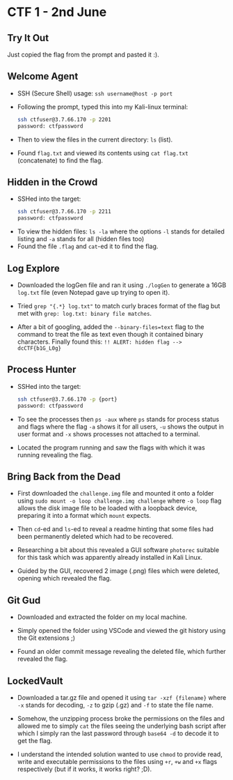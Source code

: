 # CTF 1 - 2nd June

## Try It Out

Just copied the flag from the prompt and pasted it :).

## Welcome Agent

- SSH (Secure Shell) usage: `ssh username@host -p port`

- Following the prompt, typed this into my Kali-linux terminal:
  ```sh
  ssh ctfuser@3.7.66.170 -p 2201
  password: ctfpassword
  ```
- Then to view the files in the current directory: `ls` (list).
- Found `flag.txt` and viewed its contents using `cat flag.txt` (concatenate) to find the flag.

## Hidden in the Crowd

- SSHed into the target:
  ```sh
  ssh ctfuser@3.7.66.170 -p 2211
  password: ctfpassword
  ```
- To view the hidden files: `ls -la` where the options
  `-l` stands for detailed listing and `-a` stands for all (hidden files too)
- Found the file `.flag` and `cat`-ed it to find the flag.

## Log Explore

- Downloaded the logGen file and ran it using `./logGen` to generate a 16GB `log.txt` file (even Notepad gave up trying to open it).

- Tried `grep "{.*} log.txt"` to match curly braces format of the flag but met with `grep: log.txt: binary file matches`.

- After a bit of googling, added the `--binary-files=text` flag to the command to treat the file as text even though it contained binary characters.
  Finally found this: `!! ALERT: hidden flag --> dcCTF{b1G_L0g}`

## Process Hunter

- SSHed into the target:

  ```sh
  ssh ctfuser@3.7.66.170 -p {port}
  password: ctfpassword
  ```

- To see the processes then `ps -aux` where `ps` stands for process status and flags where the flag `-a` shows it for all users, `-u` shows the output in user format and `-x` shows processes not attached to a terminal.

- Located the program running and saw the flags with which it was running revealing the flag.

## Bring Back from the Dead

- First downloaded the `challenge.img` file and mounted it onto a folder using `sudo mount -o loop challenge.img challenge` where `-o loop` flag allows the disk image file to be loaded with a loopback device, preparing it into a format which `mount` expects.

- Then `cd`-ed and `ls`-ed to reveal a readme hinting that some files had been permanently deleted which had to be recovered.

- Researching a bit about this revealed a GUI software `photorec` suitable for this task which was apparently already installed in Kali Linux.

- Guided by the GUI, recovered 2 image (.png) files which were deleted, opening which revealed the flag.

## Git Gud

- Downloaded and extracted the folder on my local machine.

- Simply opened the folder using VSCode and viewed the git history using the Git extensions ;)

- Found an older commit message revealing the deleted file, which further revealed the flag.

## LockedVault

- Downloaded a tar.gz file and opened it using `tar -xzf {filename}` where `-x` stands for decoding, `-z` to gzip (.gz) and `-f` to state the file name.

- Somehow, the unzipping process broke the permissions on the files and allowed me to simply `cat` the files seeing the underlying bash script after which I simply ran the last password through `base64 -d` to decode it to get the flag.

- I understand the intended solution wanted to use `chmod` to provide read, write and executable permissions to the files using `+r`, `+w` and `+x` flags respectively (but if it works, it works right? ;D).
